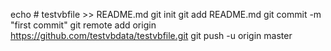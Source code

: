 echo # testvbfile >> README.md
git init
git add README.md
git commit -m "first commit"
git remote add origin https://github.com/testvbdata/testvbfile.git
git push -u origin master
